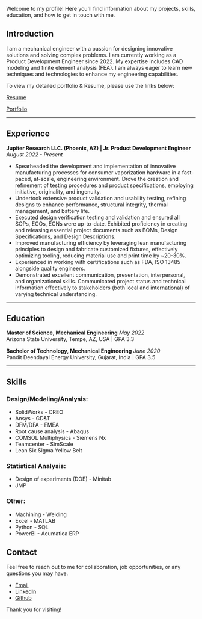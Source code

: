 Welcome to my profile! Here you'll find information about my projects, skills, education, and how to get in touch with me.

## Introduction

I am a mechanical engineer with a passion for designing innovative solutions and solving complex problems. I am currently working as a Product Development Engineer since 2022. My expertise includes CAD modeling and finite element analysis (FEA). I am always eager to learn new techniques and technologies to enhance my engineering capabilities.

To view my detailed portfolio & Resume, please use the links below:

[Resume](./Resume.pdf)

[Portfolio](./Portfolio.pdf)

---

## Experience

**Jupiter Research LLC. (Phoenix, AZ) | Jr. Product Development Engineer**
*August 2022 - Present*

- Spearheaded the development and implementation of innovative manufacturing processes for consumer vaporization hardware in a fast-paced, at-scale, engineering environment. Drove the creation and refinement of testing procedures and product specifications, employing initiative, originality, and ingenuity.
- Undertook extensive product validation and usability testing, refining designs to enhance performance, structural integrity, thermal management, and battery life.
- Executed design verification testing and validation and ensured all SOPs, ECOs, ECNs were up-to-date. Exhibited proficiency in creating and releasing essential project documents such as BOMs, Design Specifications, and Design Descriptions.
- Improved manufacturing efficiency by leveraging lean manufacturing principles to design and fabricate customized fixtures, effectively optimizing tooling, reducing material use and print time by ~20-30%.
- Experienced in working with certifications such as FDA, ISO 13485 alongside quality engineers.
- Demonstrated excellent communication, presentation, interpersonal, and organizational skills. Communicated project status and technical information effectively to stakeholders (both local and international) of varying technical understanding.

---

## Education

**Master of Science, Mechanical Engineering**
*May 2022*  
Arizona State University, Tempe, AZ, USA | GPA 3.3

**Bachelor of Technology, Mechanical Engineering**
*June 2020*  
Pandit Deendayal Energy University, Gujarat, India | GPA 3.5

---

## Skills

### Design/Modeling/Analysis:
- SolidWorks                  - CREO
- Ansys                       - GD&T
- DFM/DFA                     - FMEA
- Root cause analysis         - Abaqus
- COMSOL Multiphysics         - Siemens Nx
- Teamcenter                  - SimScale
- Lean Six Sigma Yellow Belt

### Statistical Analysis:
- Design of experiments (DOE) - Minitab
- JMP

### Other:
- Machining                   - Welding
- Excel                       - MATLAB
- Python                      - SQL
- PowerBI                     - Acumatica ERP


## Contact

Feel free to reach out to me for collaboration, job opportunities, or any questions you may have.

- [Email](joshi.nikhil15@outlook.com)
- [LinkedIn](https://www.linkedin.com/in/joshinikhil15)
- [Github](https://github.com/njoshi-23)

Thank you for visiting!
